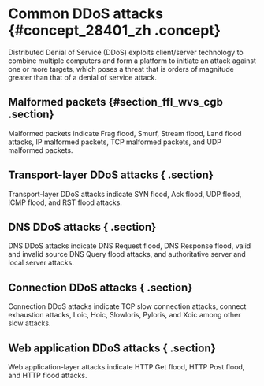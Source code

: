 # Common DDoS attacks {#concept_28401_zh .concept}

Distributed Denial of Service \(DDoS\) exploits client/server technology to combine multiple computers and form a platform to initiate an attack against one or more targets, which poses a threat that is orders of magnitude greater than that of a denial of service attack.

## Malformed packets {#section_ffl_wvs_cgb .section}

Malformed packets indicate Frag flood, Smurf, Stream flood, Land flood attacks, IP malformed packets, TCP malformed packets, and UDP malformed packets.

## Transport-layer DDoS attacks { .section}

Transport-layer DDoS attacks indicate SYN flood, Ack flood, UDP flood, ICMP flood, and RST flood attacks.

## DNS DDoS attacks { .section}

DNS DDoS attacks indicate DNS Request flood, DNS Response flood, valid and invalid source DNS Query flood attacks, and authoritative server and local server attacks.

## Connection DDoS attacks { .section}

Connection DDoS attacks indicate TCP slow connection attacks, connect exhaustion attacks, Loic, Hoic, Slowloris, Pyloris, and Xoic among other slow attacks.

## Web application DDoS attacks { .section}

Web application-layer attacks indicate HTTP Get flood, HTTP Post flood, and HTTP flood attacks.

